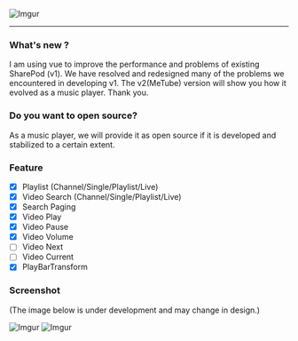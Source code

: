 ![Imgur](https://cdn-images-1.medium.com/max/1600/1*H4uJnCQuAfIlqJGekzYffw.jpeg)
***

### What's new ?
I am using vue to improve the performance and problems of existing SharePod (v1). We have resolved and redesigned many of the problems we encountered in developing v1. The v2(MeTube) version will show you how it evolved as a music player. Thank you.

### Do you want to open source?
As a music player, we will provide it as open source if it is developed and stabilized to a certain extent.

### Feature

- [x] Playlist (Channel/Single/Playlist/Live)
- [x] Video Search (Channel/Single/Playlist/Live)
- [x] Search Paging
- [x] Video Play
- [x] Video Pause
- [x] Video Volume
- [ ] Video Next
- [ ] Video Current
- [x] PlayBarTransform

### Screenshot
(The image below is under development and may change in design.)

![Imgur](https://i.imgur.com/SOfIIIP.png)
![Imgur](https://i.imgur.com/P3EjkKm.png)
